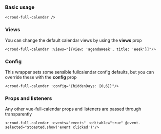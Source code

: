 ### Basic usage

    <croud-full-calendar />

### Views
You can change the default calendar views by using the **views** prop

    <croud-full-calendar :views="[{view: 'agendaWeek', title: 'Week'}]"/>


### Config
This wrapper sets some sensible fullcalendar config defaults, but you can override these with the **config** prop

    <croud-full-calendar :config="{hiddenDays: [0,6]}"/>

### Props and listeners
Any other vue-full-calendar props and listeners are passed through transparently

    <croud-full-calendar :events="events" :editable="true" @event-selected="$toasted.show('event clicked')"/>

